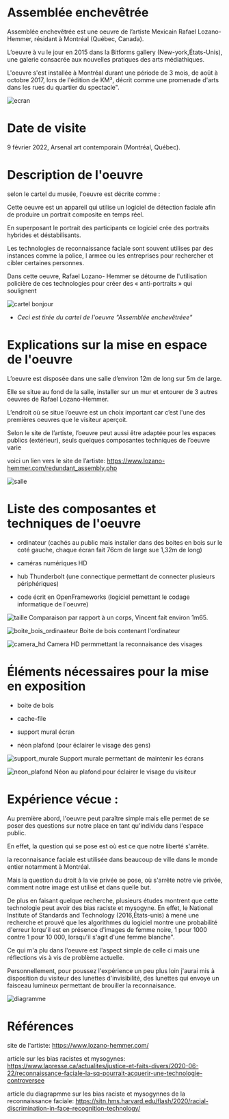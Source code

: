 # Assemblée enchevêtrée

Assemblée enchevêtrée est une oeuvre de l’artiste Mexicain Rafael Lozano-Hemmer, résidant à Montréal (Québec, Canada).

L’oeuvre à vu le jour en 2015 dans la Bitforms gallery (New-york,États-Unis), une galerie consacrée aux nouvelles pratiques des arts médiathiques.

L'oeuvre s'est installée à Montréal durant une période de 3 mois, de août à octobre 2017, lors de l'édition de KM³, décrit comme une promenade d'arts dans les rues du quartier du spectacle".

![ecran](medias/photo_assemblee_enchevetree_ecran.jpeg)
# Date de visite 
9 février 2022, Arsenal art contemporain (Montréal, Québec).

# Description de l'oeuvre 
selon le cartel du musée, l'oeuvre est décrite comme :

Cette oeuvre est un appareil qui utilise un logiciel de détection
faciale afin de produire un portrait composite en temps réel.

En superposant le portrait des participants ce logiciel crée des
portraits hybrides et déstabilisants. 

Les technologies de
reconnaissance faciale sont souvent utilises par des instances
comme la police, l armee ou les entreprises pour rechercher et
cibler certaines personnes. 

Dans cette oeuvre, Rafael Lozano-
Hemmer se détourne de l'utilisation policière de ces technologies
pour créer des « anti-portraits » qui soulignent

![cartel bonjour](medias/photo_assemblee_enchevetree_cartel.jpeg)

* *Ceci est tirée du cartel de l'oeuvre "Assemblée enchevêtréee"*

# Explications sur la mise en espace de l'oeuvre 
L’oeuvre est disposée dans une salle  d’environ 12m de long sur 5m de large.

Elle se situe au fond de la salle, installer sur un mur et entourer de 3 autres oeuvres de Rafael Lozano-Hemmer.

L’endroit où se situe l’oeuvre est un choix important car c’est l'une des premières oeuvres que le visiteur aperçoit.

Selon le site de l’artiste, l’oeuvre peut aussi être adaptée pour les espaces publics (extérieur), seuls quelques composantes techniques de l’oeuvre varie 

voici un lien vers le site de l’artiste: https://www.lozano-hemmer.com/redundant_assembly.php

![salle](medias/photo_assemblee_enchevetree_salle.jpeg)
# Liste des composantes et techniques de l'oeuvre

* ordinateur (cachés au public mais installer dans des boites en bois sur le coté gauche, chaque écran fait 76cm de large sue 1,32m de long)

* caméras numériques HD

* hub Thunderbolt (une connectique permettant de connecter plusieurs périphériques)

* code écrit en OpenFrameworks (logiciel pemettant le codage informatique de l'oeuvre)

![taille](medias/photo_assemblee_enchevetree_longeur.jpeg)
Comparaison par rapport à un corps, Vincent fait environ 1m65.


![boite_bois_ordinaateur](medias/photo_assemblee_enchevetree_boite_bois_ordinateur_1.jpeg)
Boite de bois contenant l'ordinateur

![camera_hd](medias/photo_assemblee_enchevetree_camera.jpeg)
Camera HD permmettant la reconnaisance des visages

# Éléments nécessaires pour la mise en exposition

* boite de bois 

* cache-file

* support mural écran

* néon plafond (pour éclairer le visage des gens)

![support_murale](medias/photo_assemblee_enchevetree_accroche_murale.jpeg)
Support murale permettant de maintenir les écrans 

![neon_plafond](medias/photo_assemblee_enchevetree_salle_neon.jpeg)
Néon au plafond pour éclairer le visage du visiteur 



# Expérience vécue :

Au première abord, l'oeuvre peut paraître simple mais elle permet de se poser des questions sur notre place en tant qu'individu dans l'espace public.

En effet, la question qui se pose est où est ce que notre liberté s'arrête.

la reconnaisance faciale est utilisée dans beaucoup de ville dans le monde entier notamment à Montréal.

Mais la question du droit à la vie privée se pose, où s'arrête notre vie privée, comment notre image est utilisé et dans quelle but.

De plus en faisant quelque recherche, plusieurs études montrent que cette technologie peut avoir des bias raciste et mysogyne. En effet, le National Institute of Standards and Technology (2016,États-unis) à mené une recherche  et prouvé que les algorithmes du logiciel montre une probabilité d'erreur lorqu'il est en présence d'images de femme noire, 1 pour 1000 contre 1 pour 10 000, lorsqu'il s'agit d'une femme blanche".


Ce qui m'a plu dans l'oeuvre est l'aspect simple de celle ci mais une réflections vis à vis de problème actuelle.

Personnellement, pour poussez l'expérience un peu plus loin j'aurai mis à disposition du visiteur des lunettes d'invisibilité, des lunettes qui envoye un faisceau lumineux permettant de brouiller la reconnaisance.

![diagramme](medias/diagramme_etude_reconnaissance_faciale_racisme.png)

# Références

site de l'artiste:
https://www.lozano-hemmer.com/

article sur les bias racistes et mysogynes:
https://www.lapresse.ca/actualites/justice-et-faits-divers/2020-06-22/reconnaissance-faciale-la-sq-pourrait-acquerir-une-technologie-controversee

article du diagrapmme sur les bias raciste et mysogynnes de la reconnaissance faciale:
https://sitn.hms.harvard.edu/flash/2020/racial-discrimination-in-face-recognition-technology/


 
